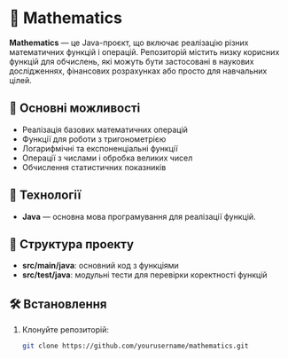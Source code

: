# 📐 Mathematics

**Mathematics** — це Java-проєкт, що включає реалізацію різних математичних функцій і операцій. Репозиторій містить низку корисних функцій для обчислень, які можуть бути застосовані в наукових дослідженнях, фінансових розрахунках або просто для навчальних цілей.

## 🧮 Основні можливості
- Реалізація базових математичних операцій
- Функції для роботи з тригонометрією
- Логарифмічні та експоненціальні функції
- Операції з числами і обробка великих чисел
- Обчислення статистичних показників

## 🚀 Технології
- **Java** — основна мова програмування для реалізації функцій.
  
## 📂 Структура проекту
- **src/main/java**: основний код з функціями
- **src/test/java**: модульні тести для перевірки коректності функцій

## 🛠️ Встановлення
1. Клонуйте репозиторій:
   ```bash
   git clone https://github.com/yourusername/mathematics.git
